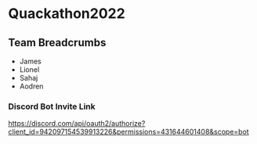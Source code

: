 # Quackathon2022

## Team Breadcrumbs
- James
- Lionel
- Sahaj
- Aodren

### Discord Bot Invite Link
https://discord.com/api/oauth2/authorize?client_id=942097154539913226&permissions=431644601408&scope=bot
